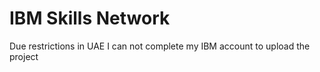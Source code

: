 # IBM Skills Network
Due restrictions in UAE I can not complete my IBM account to upload the project
